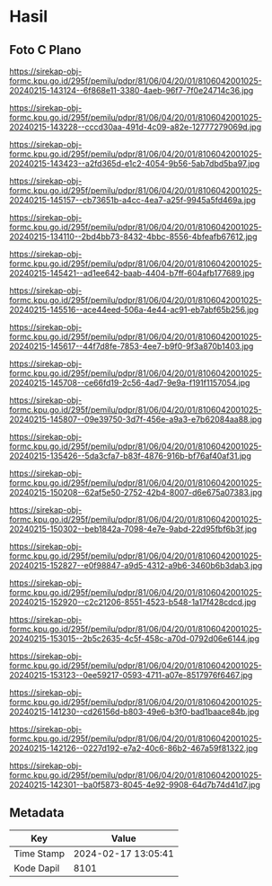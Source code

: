 # Hasil

## Foto C Plano

https://sirekap-obj-formc.kpu.go.id/295f/pemilu/pdpr/81/06/04/20/01/8106042001025-20240215-143124--6f868e11-3380-4aeb-96f7-7f0e24714c36.jpg

https://sirekap-obj-formc.kpu.go.id/295f/pemilu/pdpr/81/06/04/20/01/8106042001025-20240215-143228--cccd30aa-491d-4c09-a82e-12777279069d.jpg

https://sirekap-obj-formc.kpu.go.id/295f/pemilu/pdpr/81/06/04/20/01/8106042001025-20240215-143423--a2fd365d-e1c2-4054-9b56-5ab7dbd5ba97.jpg

https://sirekap-obj-formc.kpu.go.id/295f/pemilu/pdpr/81/06/04/20/01/8106042001025-20240215-145157--cb73651b-a4cc-4ea7-a25f-9945a5fd469a.jpg

https://sirekap-obj-formc.kpu.go.id/295f/pemilu/pdpr/81/06/04/20/01/8106042001025-20240215-134110--2bd4bb73-8432-4bbc-8556-4bfeafb67612.jpg

https://sirekap-obj-formc.kpu.go.id/295f/pemilu/pdpr/81/06/04/20/01/8106042001025-20240215-145421--ad1ee642-baab-4404-b7ff-604afb177689.jpg

https://sirekap-obj-formc.kpu.go.id/295f/pemilu/pdpr/81/06/04/20/01/8106042001025-20240215-145516--ace44eed-506a-4e44-ac91-eb7abf65b256.jpg

https://sirekap-obj-formc.kpu.go.id/295f/pemilu/pdpr/81/06/04/20/01/8106042001025-20240215-145617--44f7d8fe-7853-4ee7-b9f0-9f3a870b1403.jpg

https://sirekap-obj-formc.kpu.go.id/295f/pemilu/pdpr/81/06/04/20/01/8106042001025-20240215-145708--ce66fd19-2c56-4ad7-9e9a-f191f1157054.jpg

https://sirekap-obj-formc.kpu.go.id/295f/pemilu/pdpr/81/06/04/20/01/8106042001025-20240215-145807--09e39750-3d7f-456e-a9a3-e7b62084aa88.jpg

https://sirekap-obj-formc.kpu.go.id/295f/pemilu/pdpr/81/06/04/20/01/8106042001025-20240215-135426--5da3cfa7-b83f-4876-916b-bf76af40af31.jpg

https://sirekap-obj-formc.kpu.go.id/295f/pemilu/pdpr/81/06/04/20/01/8106042001025-20240215-150208--62af5e50-2752-42b4-8007-d6e675a07383.jpg

https://sirekap-obj-formc.kpu.go.id/295f/pemilu/pdpr/81/06/04/20/01/8106042001025-20240215-150302--beb1842a-7098-4e7e-9abd-22d95fbf6b3f.jpg

https://sirekap-obj-formc.kpu.go.id/295f/pemilu/pdpr/81/06/04/20/01/8106042001025-20240215-152827--e0f98847-a9d5-4312-a9b6-3460b6b3dab3.jpg

https://sirekap-obj-formc.kpu.go.id/295f/pemilu/pdpr/81/06/04/20/01/8106042001025-20240215-152920--c2c21206-8551-4523-b548-1a17f428cdcd.jpg

https://sirekap-obj-formc.kpu.go.id/295f/pemilu/pdpr/81/06/04/20/01/8106042001025-20240215-153015--2b5c2635-4c5f-458c-a70d-0792d06e6144.jpg

https://sirekap-obj-formc.kpu.go.id/295f/pemilu/pdpr/81/06/04/20/01/8106042001025-20240215-153123--0ee59217-0593-4711-a07e-8517976f6467.jpg

https://sirekap-obj-formc.kpu.go.id/295f/pemilu/pdpr/81/06/04/20/01/8106042001025-20240215-141230--cd26156d-b803-49e6-b3f0-bad1baace84b.jpg

https://sirekap-obj-formc.kpu.go.id/295f/pemilu/pdpr/81/06/04/20/01/8106042001025-20240215-142126--0227d192-e7a2-40c6-86b2-467a59f81322.jpg

https://sirekap-obj-formc.kpu.go.id/295f/pemilu/pdpr/81/06/04/20/01/8106042001025-20240215-142301--ba0f5873-8045-4e92-9908-64d7b74d41d7.jpg


## Metadata

| Key        | Value               |
| ---------- | ------------------- |
| Time Stamp | 2024-02-17 13:05:41 |
| Kode Dapil | 8101                |



